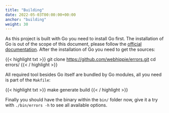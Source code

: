 ```yaml
---
title: "Building"
date: 2022-05-03T00:00:00+00:00
anchor: "building"
weight: 30
---
```


As this project is built with Go you need to install Go first. The installation
of Go is out of the scope of this document, please follow the
[official documentation][golang]. After the installation of Go you need to get
the sources:

{{< highlight txt >}}
git clone https://github.com/webhippie/errors.git
cd errors/
{{< / highlight >}}

All required tool besides Go itself are bundled by Go modules, all you need is
part of the `Makfile`:

{{< highlight txt >}}
make generate build
{{< / highlight >}}

Finally you should have the binary within the `bin/` folder now, give it a try
with `./bin/errors -h` to see all available options.

[golang]: https://golang.org/doc/install
